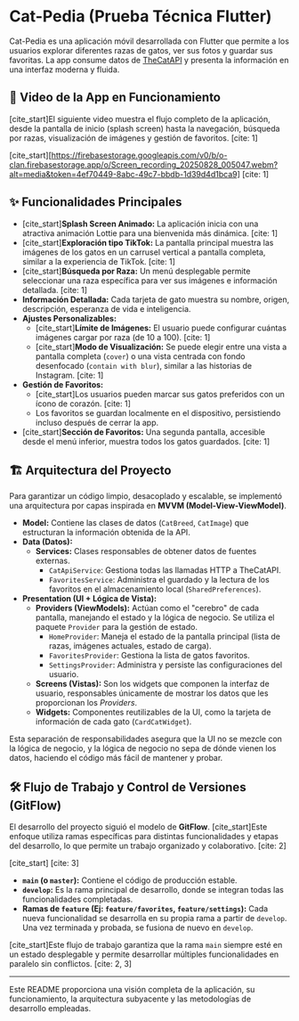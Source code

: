# Cat-Pedia (Prueba Técnica Flutter)

Cat-Pedia es una aplicación móvil desarrollada con Flutter que permite a los usuarios explorar diferentes razas de gatos, ver sus fotos y guardar sus favoritas. La app consume datos de [TheCatAPI](https://thecatapi.com/) y presenta la información en una interfaz moderna y fluida.

## 🎥 Video de la App en Funcionamiento

[cite_start]El siguiente video muestra el flujo completo de la aplicación, desde la pantalla de inicio (splash screen) hasta la navegación, búsqueda por razas, visualización de imágenes y gestión de favoritos. [cite: 1]

[cite_start][https://firebasestorage.googleapis.com/v0/b/o-clan.firebasestorage.app/o/Screen_recording_20250828_005047.webm?alt=media&token=4ef70449-8abc-49c7-bbdb-1d39d4d1bca9] [cite: 1]

## ✨ Funcionalidades Principales

* [cite_start]**Splash Screen Animado:** La aplicación inicia con una atractiva animación Lottie para una bienvenida más dinámica. [cite: 1]
* [cite_start]**Exploración tipo TikTok:** La pantalla principal muestra las imágenes de los gatos en un carrusel vertical a pantalla completa, similar a la experiencia de TikTok. [cite: 1]
* [cite_start]**Búsqueda por Raza:** Un menú desplegable permite seleccionar una raza específica para ver sus imágenes e información detallada. [cite: 1]
* **Información Detallada:** Cada tarjeta de gato muestra su nombre, origen, descripción, esperanza de vida e inteligencia.
* **Ajustes Personalizables:**
    * [cite_start]**Límite de Imágenes:** El usuario puede configurar cuántas imágenes cargar por raza (de 10 a 100). [cite: 1]
    * [cite_start]**Modo de Visualización:** Se puede elegir entre una vista a pantalla completa (`cover`) o una vista centrada con fondo desenfocado (`contain with blur`), similar a las historias de Instagram. [cite: 1]
* **Gestión de Favoritos:**
    * [cite_start]Los usuarios pueden marcar sus gatos preferidos con un ícono de corazón. [cite: 1]
    * Los favoritos se guardan localmente en el dispositivo, persistiendo incluso después de cerrar la app.
* [cite_start]**Sección de Favoritos:** Una segunda pantalla, accesible desde el menú inferior, muestra todos los gatos guardados. [cite: 1]

## 🏗️ Arquitectura del Proyecto

Para garantizar un código limpio, desacoplado y escalable, se implementó una arquitectura por capas inspirada en **MVVM (Model-View-ViewModel)**.


* **Model:** Contiene las clases de datos (`CatBreed`, `CatImage`) que estructuran la información obtenida de la API.
* **Data (Datos):**
    * **Services:** Clases responsables de obtener datos de fuentes externas.
        * `CatApiService`: Gestiona todas las llamadas HTTP a TheCatAPI.
        * `FavoritesService`: Administra el guardado y la lectura de los favoritos en el almacenamiento local (`SharedPreferences`).
* **Presentation (UI + Lógica de Vista):**
    * **Providers (ViewModels):** Actúan como el "cerebro" de cada pantalla, manejando el estado y la lógica de negocio. Se utiliza el paquete `Provider` para la gestión de estado.
        * `HomeProvider`: Maneja el estado de la pantalla principal (lista de razas, imágenes actuales, estado de carga).
        * `FavoritesProvider`: Gestiona la lista de gatos favoritos.
        * `SettingsProvider`: Administra y persiste las configuraciones del usuario.
    * **Screens (Vistas):** Son los widgets que componen la interfaz de usuario, responsables únicamente de mostrar los datos que les proporcionan los *Providers*.
    * **Widgets:** Componentes reutilizables de la UI, como la tarjeta de información de cada gato (`CardCatWidget`).

Esta separación de responsabilidades asegura que la UI no se mezcle con la lógica de negocio, y la lógica de negocio no sepa de dónde vienen los datos, haciendo el código más fácil de mantener y probar.

## 🛠️ Flujo de Trabajo y Control de Versiones (GitFlow)

El desarrollo del proyecto siguió el modelo de **GitFlow**. [cite_start]Este enfoque utiliza ramas específicas para distintas funcionalidades y etapas del desarrollo, lo que permite un trabajo organizado y colaborativo. [cite: 2]

[cite_start] [cite: 3]

* **`main` (o `master`):** Contiene el código de producción estable.
* **`develop`:** Es la rama principal de desarrollo, donde se integran todas las funcionalidades completadas.
* **Ramas de `feature` (Ej: `feature/favorites`, `feature/settings`):** Cada nueva funcionalidad se desarrolla en su propia rama a partir de `develop`. Una vez terminada y probada, se fusiona de nuevo en `develop`.

[cite_start]Este flujo de trabajo garantiza que la rama `main` siempre esté en un estado desplegable y permite desarrollar múltiples funcionalidades en paralelo sin conflictos. [cite: 2, 3]

---

Este README proporciona una visión completa de la aplicación, su funcionamiento, la arquitectura subyacente y las metodologías de desarrollo empleadas.